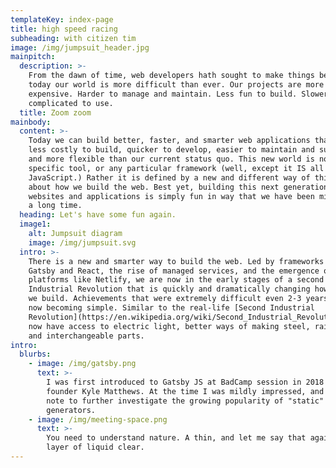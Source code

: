 ```yaml
---
templateKey: index-page
title: high speed racing
subheading: with citizen tim
image: /img/jumpsuit_header.jpg
mainpitch:
  description: >-
    From the dawn of time, web developers hath sought to make things better. But
    today our world is more difficult than ever. Our projects are more
    expensive. Harder to manage and maintain. Less fun to build. Slower and more
    complicated to use.
  title: Zoom zoom
mainbody:
  content: >-
    Today we can build better, faster, and smarter web applications that are
    less costly to build, quicker to develop, easier to maintain and support,
    and more flexible than our current status quo. This new world is not about a
    specific tool, or any particular framework (well, except it IS all about
    JavaScript.) Rather it is defined by a new and different way of thinking
    about how we build the web. Best yet, building this next generation of
    websites and applications is simply fun in way that we have been missing for
    a long time.
  heading: Let's have some fun again.
  image1:
    alt: Jumpsuit diagram
    image: /img/jumpsuit.svg
  intro: >-
    There is a new and smarter way to build the web. Led by frameworks such as
    Gatsby and React, the rise of managed services, and the emergence of dynamic
    platforms like Netlify, we are now in the early stages of a second
    Industrial Revolution that is quickly and dramatically changing how and what
    we build. Achievements that were extremely difficult even 2-3 years ago are
    now becoming simple. Similar to the real-life [Second Industrial
    Revolution](https://en.wikipedia.org/wiki/Second_Industrial_Revolution), we
    now have access to electric light, better ways of making steel, railroads,
    and interchangeable parts.
intro:
  blurbs:
    - image: /img/gatsby.png
      text: >-
        I was first introduced to Gatsby JS at BadCamp session in 2018 by Gatsby
        founder Kyle Matthews. At the time I was mildly impressed, and made a
        note to further investigate the growing popularity of "static" site
        generators. 
    - image: /img/meeting-space.png
      text: >-
        You need to understand nature. A thin, and let me say that again, a THIN
        layer of liquid clear.
---
```


